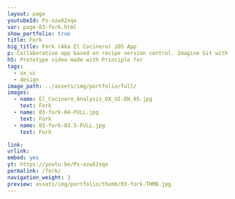 ```yaml
---
layout: page
youtubeId: Ps-azwX2xqo
var: page-03-fork.html
show_portfolio: true
title: Fork
big_title: Fork (Aka El Cocinero) iOS App
p: Collaborative app based on recipe version control. Imagine Git with food.
h5: Prototype video made with Principle for
tags:
  - ux_ui
  - design
image_path: ../assets/img/portfolio/full/
images:
  - name: El_Cocinero_Analysis_UX_UI-EN_65.jpg
    text: Fork
  - name: 03-fork-04-FULL.jpg
    text: Fork
  - name: 03-fork-03.5-FULL.jpg
    text: Fork

link:
urlink:
embed: yes
yt: https://youtu.be/Ps-azwX2xqo
permalink: /fork/
navigation_weight: 3
preview: assets/img/portfolio/thumb/03-fork-THMB.jpg
---
```

